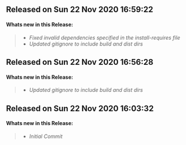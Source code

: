 ## Released on Sun 22 Nov 2020 16:59:22  

#### Whats new in this Release: 

>  * _Fixed invalid dependencies specified in the install-requires file_
>  * _Updated gitignore to include build and dist dirs_



## Released on Sun 22 Nov 2020 16:56:28  

#### Whats new in this Release: 

>  * _Updated gitignore to include build and dist dirs_



## Released on Sun 22 Nov 2020 16:03:32  

#### Whats new in this Release: 

>  * _Initial Commit_



